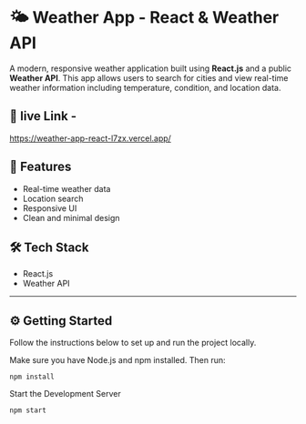 # 🌤️ Weather App - React & Weather API

A modern, responsive weather application built using **React.js** and a public **Weather API**. This app allows users to search for cities and view real-time weather information including temperature, condition, and location data.

## 🚀 live Link - 
https://weather-app-react-l7zx.vercel.app/

## 🚀 Features

- Real-time weather data
- Location search
- Responsive UI
- Clean and minimal design

## 🛠️ Tech Stack

- React.js
- Weather API 
---

## ⚙️ Getting Started

Follow the instructions below to set up and run the project locally.

Make sure you have Node.js and npm installed. Then run:

```npm install```

Start the Development Server

```npm start```
